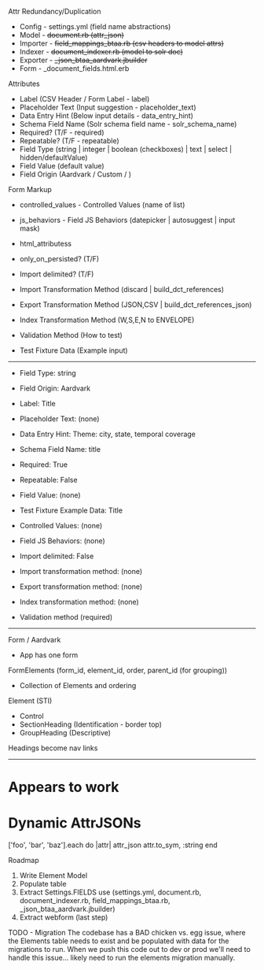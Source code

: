 Attr Redundancy/Duplication
* Config    - settings.yml (field name abstractions)
* Model     - ~~document.rb (attr_json)~~
* Importer  - ~~field_mappings_btaa.rb (csv headers to model attrs)~~
* Indexer   - ~~document_indexer.rb (model to solr doc)~~
* Exporter  - ~~_json_btaa_aardvark.jbuilder~~
* Form      - _document_fields.html.erb


Attributes
* Label (CSV Header / Form Label - label)
* Placeholder Text (Input suggestion - placeholder_text)
* Data Entry Hint (Below input details - data_entry_hint)
* Schema Field Name (Solr schema field name - solr_schema_name)
* Required? (T/F - required)
* Repeatable? (T/F - repeatable)
* Field Type (string | integer | boolean (checkboxes) | text | select | hidden/defaultValue)
* Field Value (default value)
* Field Origin (Aardvark / Custom / )

Form Markup
* controlled_values - Controlled Values (name of list)
* js_behaviors - Field JS Behaviors (datepicker | autosuggest | input mask)
* html_attributess
* only_on_persisted? (T/F)

* Import delimited? (T/F)
* Import Transformation Method (discard | build_dct_references)
* Export Transformation Method (JSON,CSV | build_dct_references_json)
* Index Transformation Method (W,S,E,N to ENVELOPE)
* Validation Method (How to test)
* Test Fixture Data (Example input)

---
* Field Type: string
* Field Origin: Aardvark
* Label: Title
* Placeholder Text: (none)
* Data Entry Hint: Theme: city, state, temporal coverage
* Schema Field Name: title
* Required: True
* Repeatable: False
* Field Value: (none)
* Test Fixture Example Data: Title

* Controlled Values: (none)
* Field JS Behaviors: (none)

* Import delimited: False
* Import transformation method: (none)
* Export transformation method: (none)
* Index transformation method: (none)
* Validation method (required)

----

Form / Aardvark
* App has one form

FormElements (form_id, element_id, order, parent_id (for grouping))
* Collection of Elements and ordering

Element (STI)
- Control
- SectionHeading (Identification - border top)
- GroupHeading (Descriptive)

Headings become nav links

----

# Appears to work
# Dynamic AttrJSONs
['foo', 'bar', 'baz'].each do |attr|
  attr_json attr.to_sym, :string
end

Roadmap
1. Write Element Model
2. Populate table
3. Extract Settings.FIELDS use (settings.yml, document.rb, document_indexer.rb, field_mappings_btaa.rb, _json_btaa_aardvark.jbuilder)
4. Extract webform (last step)

TODO - Migration
The codebase has a BAD chicken vs. egg issue, where the Elements table needs to exist and be populated with data for the migrations to run. When we push this code out to dev or prod we'll need to handle this issue... likely need to run the elements migration manually.
